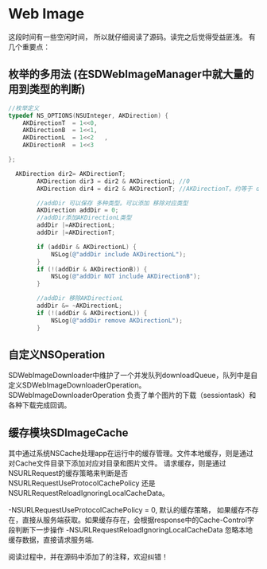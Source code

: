 Web Image
=========

这段时间有一些空闲时间， 所以就仔细阅读了源码。读完之后觉得受益匪浅。
有几个重要点：

枚举的多用法 (在SDWebImageManager中就大量的用到类型的判断)
----------
```objective-c
//枚举定义
typedef NS_OPTIONS(NSUInteger, AKDirection) {
    AKDirectionT  = 1<<0,
    AKDirectionB  = 1<<1,
    AKDirectionL  = 1<<2   ,
    AKDirectionR  = 1<<3

};

  AKDirection dir2= AKDirectionT;
        AKDirection dir3 = dir2 & AKDirectionL; //0
        AKDirection dir4 = dir2 & AKDirectionT; //AKDirectionT。约等于 dir2 == AKDirectionT

        //addDir 可以保存 多种类型。可以添加 移除对应类型
        AKDirection addDir = 0;
        //addDir添加AKDirectionL类型
        addDir |=AKDirectionL;
        addDir |=AKDirectionT;

        if (addDir & AKDirectionL) {
            NSLog(@"addDir include AKDirectionL");
        }
        if (!(addDir & AKDirectionB)) {
            NSLog(@"addDir NOT include AKDirectionB");
        }

        //addDir 移除AKDirectionL
        addDir &= ~AKDirectionL;
        if (!(addDir & AKDirectionL)) {
            NSLog(@"addDir remove AKDirectionL");
        }
```


自定义NSOperation
----------
SDWebImageDownloader中维护了一个并发队列downloadQueue，队列中是自定义SDWebImageDownloaderOperation。
SDWebImageDownloaderOperation 负责了单个图片的下载（sessiontask）和各种下载完成回调。


缓存模块SDImageCache
----------
其中通过系统NSCache处理app在运行中的缓存管理。文件本地缓存，则是通过对Cache文件目录下添加对应对目录和图片文件。
请求缓存，则是通过NSURLRequest的缓存策略来判断是否NSURLRequestUseProtocolCachePolicy 还是NSURLRequestReloadIgnoringLocalCacheData。

-NSURLRequestUseProtocolCachePolicy = 0, 默认的缓存策略， 如果缓存不存在，直接从服务端获取。如果缓存存在，会根据response中的Cache-Control字段判断下一步操作
-NSURLRequestReloadIgnoringLocalCacheData 忽略本地缓存数据，直接请求服务端.




阅读过程中，并在源码中添加了的注释，欢迎纠错！










  
